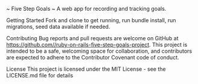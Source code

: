 ~ Five Step Goals ~
A web app for recording and tracking goals.

Getting Started
Fork and clone to get running, run bundle install, run migrations, seed data available if needed.

Contributing
Bug reports and pull requests are welcome on GitHub at https://github.com//ruby-on-rails-five-step-goals-project. This project is intended to be a safe, welcoming space for collaboration, and contributors are expected to adhere to the Contributor Covenant code of conduct.

License
This project is licensed under the MIT License - see the LICENSE.md file for details
